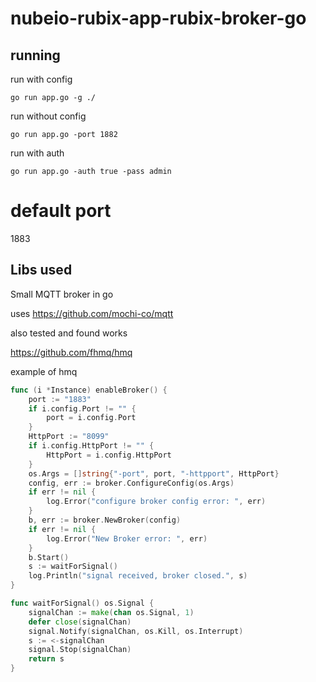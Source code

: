 # nubeio-rubix-app-rubix-broker-go


## running

run with config
```
go run app.go -g ./
```

run without config
```
go run app.go -port 1882
```

run with auth
```
go run app.go -auth true -pass admin
```


# default port
1883


## Libs used
Small MQTT broker in go

uses https://github.com/mochi-co/mqtt


also tested and found works 

https://github.com/fhmq/hmq

example of hmq
```go
func (i *Instance) enableBroker() {
	port := "1883"
	if i.config.Port != "" {
		port = i.config.Port
	}
	HttpPort := "8099"
	if i.config.HttpPort != "" {
		HttpPort = i.config.HttpPort
	}
	os.Args = []string{"-port", port, "-httpport", HttpPort}
	config, err := broker.ConfigureConfig(os.Args)
	if err != nil {
		log.Error("configure broker config error: ", err)
	}
	b, err := broker.NewBroker(config)
	if err != nil {
		log.Error("New Broker error: ", err)
	}
	b.Start()
	s := waitForSignal()
	log.Println("signal received, broker closed.", s)
}

func waitForSignal() os.Signal {
	signalChan := make(chan os.Signal, 1)
	defer close(signalChan)
	signal.Notify(signalChan, os.Kill, os.Interrupt)
	s := <-signalChan
	signal.Stop(signalChan)
	return s
}

```
